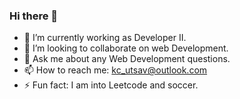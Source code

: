 ### Hi there 👋

- 🔭 I’m currently working as Developer II.
- 👯 I’m looking to collaborate on web Development.
- 💬 Ask me about any Web Development questions.
- 📫 How to reach me: kc_utsav@outlook.com
- ⚡ Fun fact: I am into Leetcode and soccer.
